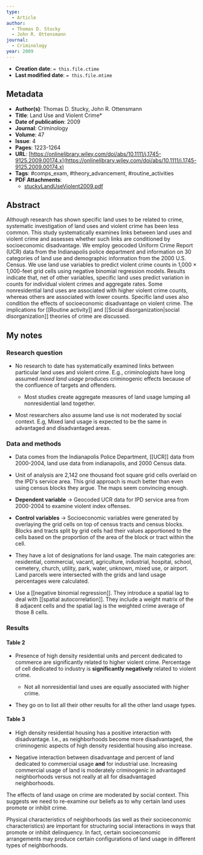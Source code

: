 ```yaml
---
type:
  - Article
author:
  - Thomas D. Stucky
  - John R. Ottensmann
journal:
  - Criminology
year: 2009
---
```


* **Creation date**: `= this.file.ctime`
* **Last modified date**: `= this.file.mtime`

## Metadata

* **Author(s)**: Thomas D. Stucky, John R. Ottensmann
* **Title**: Land Use and Violent Crime*
* **Date of publication**: 2009
* **Journal**: Criminology
* **Volume**: 47
* **Issue**: 4
* **Pages**: 1223-1264
* **URL**: [https://onlinelibrary.wiley.com/doi/abs/10.1111/j.1745-9125.2009.00174.x](https://onlinelibrary.wiley.com/doi/abs/10.1111/j.1745-9125.2009.00174.x)
* **Tags**: #comps_exam, #theory_advancement, #routine_activities
* **PDF Attachments**:
  * [stuckyLandUseViolent2009.pdf](zotero://open-pdf/library/items/HH3SIZCD)

## Abstract

Although research has shown specific land uses to be related to crime, systematic investigation of land uses and violent crime has been less common. This study systematically examines links between land uses and violent crime and assesses whether such links are conditioned by socioeconomic disadvantage. We employ geocoded Uniform Crime Report (UCR) data from the Indianapolis police department and information on 30 categories of land use and demographic information from the 2000 U.S. Census. We use land use variables to predict violent crime counts in 1,000 × 1,000-feet grid cells using negative binomial regression models. Results indicate that, net of other variables, specific land uses predict variation in counts for individual violent crimes and aggregate rates. Some nonresidential land uses are associated with higher violent crime counts, whereas others are associated with lower counts. Specific land uses also condition the effects of socioeconomic disadvantage on violent crime. The implications for [[Routine activity]] and [[Social disorganization|social disorganization]] theories of crime are discussed.

## My notes

### Research question

* No research to date has systematically examined links between particular land uses and violent crime. E.g., criminologists have long assumed *mixed land usage* produces criminogenic effects because of the confluence of targets and offenders.
	* Most studies create aggregate measures of land usage lumping all nonresidential land together.
  
* Most researchers also assume land use is not moderated by social context. E.g, Mixed land usage is expected to be the same in advantaged and disadvantaged areas.

### Data and methods

* Data comes from the Indianapolis Police Department, [[UCR]] data from 2000-2004, land use data from indianapolis, and 2000 Census data.
  
* Unit of analysis are 2,142 one thousand foot square grid cells overlaid on the IPD's service area. This grid approach is much better than even using census blocks they argue. The maps seem convincing enough.
  
* **Dependent variable** -> Geocoded UCR data for IPD service area from 2000-2004 to examine violent index offenses.

* **Control variables** -> Socioeconomic variables were generated by overlaying the grid cells on top of census tracts and census blocks. Blocks and tracts split by grid cells had their values apportioned to the cells based on the proportion of the area of the block or tract within the cell.
  
* They have a lot of designations for land usage. The main categories are: residential, commercial, vacant, agriculture, industrial, hospital, school, cemetery, church, utility, park, water, unknown, mixed use, or airport. Land parcels were intersected with the grids and land usage percentages were calculated.
  
* Use a [[negative binomial regression]]. They introduce a spatial lag to deal with [[spatial autocorrelation]]. They include a weight matrix of the 8 adjacent cells and the spatial lag is the weighted crime average of those 8 cells.

### Results

#### Table 2

* Presence of high density residential units and percent dedicated to commerce are significantly related to higher violent crime. Percentage of cell dedicated to industry is **significantly negatively** related to violent crime.
	* Not all nonresidential land uses are equally associated with higher crime.
	  
* They go on to list all their other results for all the other land usage types.

#### Table 3

* High density residential housing has a positive interaction with disadvantage. I.e., as neighborhoods become more disadvantaged, the criminogenic aspects of high density residential housing also increase.
  
* Negative interaction between disadvantage and percent of land dedicated to commercial usage **and** for industrial use. Increasing commercial usage of land is moderately criminogenic in advantaged neighborhoods versus not really at all for disadvantaged neighborhoods.

The effects of land usage on crime are moderated by social context. This suggests we need to re-examine our beliefs as to why certain land uses promote or inhibit crime.

Physical characteristics of neighborhoods (as well as their socioeconomic characteristics) are important for structuring social interactions in ways that promote or inhibit delinquency. In fact, certain socioeconomic arrangements may produce certain configurations of land usage in different types of neighborhoods.